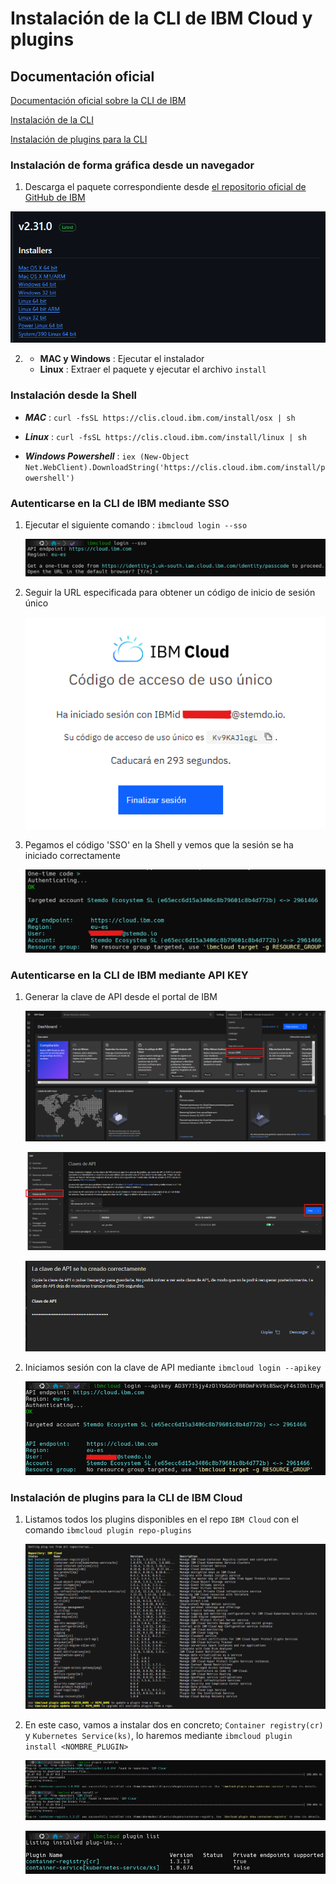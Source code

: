 # Instalación de la CLI de IBM Cloud y plugins

## Documentación oficial

[Documentación oficial sobre la CLI de IBM](https://cloud.ibm.com/docs/cli)

[Instalación de la CLI](https://cloud.ibm.com/docs/cli?topic=cli-install-ibmcloud-cli)

[Instalación de plugins para la CLI](https://cloud.ibm.com/docs/cli?topic=cli-plug-ins)


### Instalación de forma gráfica desde un navegador

1. Descarga el paquete correspondiente desde [el repositorio oficial de GitHub de IBM](https://github.com/IBM-Cloud/ibm-cloud-cli-release/releases/)

![Lista de releases](img/image-1.png)

2. 
    - __MAC y Windows__ : Ejecutar el instalador
    - __Linux__ : Extraer el paquete y ejecutar el archivo `install`


### Instalación desde la Shell

- __*MAC*__ : `curl -fsSL https://clis.cloud.ibm.com/install/osx | sh`

- __*Linux*__ : `curl -fsSL https://clis.cloud.ibm.com/install/linux | sh` 

- __*Windows Powershell*__ : `iex (New-Object Net.WebClient).DownloadString('https://clis.cloud.ibm.com/install/powershell')`

### Autenticarse en la CLI de IBM mediante SSO

1. Ejecutar el siguiente comando : `ibmcloud login --sso`

    ![Comando de login](img/image-2.png)

2. Seguir la URL especificada para obtener un código de inicio de sesión único

    ![Siguiendo la URL](img/image-3.png)

3. Pegamos el código 'SSO' en la Shell y vemos que la sesión se ha iniciado correctamente

    ![Sesión ya iniciada mediante SSO](img/image-9.png)

### Autenticarse en la CLI de IBM mediante API KEY

1. Generar la clave de API desde el portal de IBM

    ![Accediendo a IAM](img/image-5.png)

    ![Accediendo a claves de api](img/image-6.png)

    ![Clave de API ya generada](img/image-7.png)

2. Iniciamos sesión con la clave de API mediante `ibmcloud login --apikey`

    ![Sesión iniciada mediante API_KEY](img/image-10.png)


### Instalación de plugins para la CLI de IBM Cloud

1. Listamos todos los plugins disponibles en el repo `IBM Cloud` con el comando `ibmcloud plugin repo-plugins`

    ![Lista de plugins](img/image.png)

2. En este caso, vamos a instalar dos en concreto; `Container registry(cr)` y `Kubernetes Service(ks)`, lo haremos mediante `ibmcloud plugin install <NOMBRE_PLUGIN>`

    ![Instalando plugins](img/plugins.png)

    ![Plugins instalados](img/plugins_list.png)






